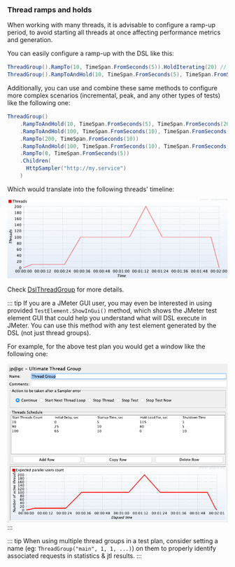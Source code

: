 ### Thread ramps and holds

When working with many threads, it is advisable to configure a ramp-up period, to avoid starting all threads at once affecting performance metrics and generation.

You can easily configure a ramp-up with the DSL like this:

```cs
ThreadGroup().RampTo(10, TimeSpan.FromSeconds(5)).HoldIterating(20) // ramp to 10 threads for 5 seconds (1 thread every half second) and iterating each thread 20 times
ThreadGroup().RampToAndHold(10, TimeSpan.FromSeconds(5), TimeSpan.FromSeconds(20)) //similar as above but after ramping up holding execution for 20 seconds
```

Additionally, you can use and combine these same methods to configure more complex scenarios (incremental, peak, and any other types of tests) like the following one:

```cs
ThreadGroup()
    .RampToAndHold(10, TimeSpan.FromSeconds(5), TimeSpan.FromSeconds(20))
    .RampToAndHold(100, TimeSpan.FromSeconds(10), TimeSpan.FromSeconds(30))
    .RampTo(200, TimeSpan.FromSeconds(10))
    .RampToAndHold(100, TimeSpan.FromSeconds(10), TimeSpan.FromSeconds(30))
    .RampTo(0, TimeSpan.FromSeconds(5))
    .Children(
      HttpSampler("http://my.service")
    )
```

Which would translate into the following threads' timeline:

![Thread Group Timeline](./images/ultimate-thread-group-timeline.png)

Check [DslThreadGroup](/jmeter-java-dsl/src/main/java/us/abstracta/jmeter/javadsl/core/threadgroups/DslThreadGroup.java) for more details.

::: tip
If you are a JMeter GUI user, you may even be interested in using provided `TestElement.ShowInGui()` method, which shows the JMeter test element GUI that could help you understand what will DSL execute in JMeter. You can use this method with any test element generated by the DSL (not just thread groups).

For example, for the above test plan you would get a window like the following one:

![UltimateThreadGroup GUI](./images/ultimate-thread-group-gui.png)
:::

::: tip
When using multiple thread groups in a test plan, consider setting a name (eg: `ThreadGroup("main", 1, 1, ...)`) on them to properly identify associated requests in statistics & jtl results.
:::
